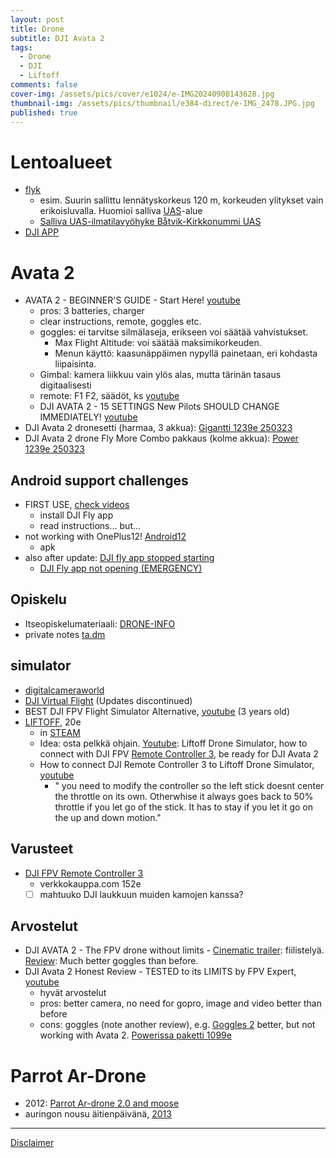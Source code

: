 ```yaml
---
layout: post
title: Drone
subtitle: DJI Avata 2
tags:
  - Drone
  - DJI
  - Liftoff
comments: false
cover-img: /assets/pics/cover/e1024/e-IMG20240908143628.jpg
thumbnail-img: /assets/pics/thumbnail/e384-direct/e-IMG_2478.JPG.jpg
published: true
---
```



# Lentoalueet

- [flyk](https://flyk.com/map?drone&lang=fi#p=9.48/60.1233/24.4656)
  - esim. Suurin sallittu lennätyskorkeus 120 m, korkeuden ylitykset vain erikoisluvalla. Huomioi salliva [UAS](https://droneinfo.fi/fi/uas-ilmatilavyohykkeet?group=tilapainensallivauas&limit=100&offset=0&query=&sort=title.sort)-alue
  - [Salliva UAS-ilmatilavyöhyke Båtvik-Kirkkonummi UAS](https://droneinfo.fi/fi/ajankohtaista/salliva-uas-ilmatilavyohyke-batvik-kirkkonummi-uas-422022-322023)
- [DJI APP](https://www.dji.com/fi/downloads/djiapp/dji-fly)

# Avata 2

- AVATA 2 - BEGINNER'S GUIDE - Start Here! [youtube](https://www.youtube.com/watch?v=r6dWuN2DiIA)
  - pros: 3 batteries, charger
  - clear instructions, remote, goggles etc.
  - goggles: ei tarvitse silmälaseja, erikseen voi säätää vahvistukset.
    - Max Flight Altitude: voi säätää maksimikorkeuden.
    - Menun käyttö: kaasunäppäimen nypyllä painetaan, eri kohdasta liipaisinta. 
  - Gimbal: kamera liikkuu vain ylös alas, mutta tärinän tasaus digitaalisesti
  - remote: F1 F2, säädöt, ks [youtube](https://youtu.be/r6dWuN2DiIA?si=SXWsGXK4R2GwMEKn&t=1588)
  - DJI AVATA 2 - 15 SETTINGS New Pilots SHOULD CHANGE IMMEDIATELY! [youtube](https://www.youtube.com/watch?v=YoFFb5Ukc8s)
- DJI Avata 2 dronesetti (harmaa, 3 akkua): [Gigantti 1239e 250323](https://www.gigantti.fi/product/urheilu-ja-vapaa-aika/dronet-ja-tarvikkeet/dronet/dji-avata-2-dronesetti-harmaa-3-akkua/772336)
- DJI Avata 2 drone Fly More Combo pakkaus (kolme akkua): [Power 1239e 250323](https://www.power.fi/puhelimet-ja-kamerat/dronet-ja-tarvikkeet/dronet/dji-avata-2-drone-fly-more-combo-pakkaus-kolme-akkua/p-3219717/?utm_source=vertaa_fi&utm_medium=cpc&utm_term=%5B90253-3219717%5D%5B9bb3e37a-4c16-4b83-ad2c-6c03700574f5%5D)

## Android support challenges

- FIRST USE, [check videos](https://s.dji.com/guide71)
  - install DJI Fly app
  - read instructions... but...
- not working with OnePlus12! [Android12](https://forum.dji.com/thread-271480-1-1.html)
  - apk
- also after update: [DJI fly app stopped starting](https://forum.dji.com/forum.php?mod=viewthread&tid=271142#pid2821846)
  - [DJI Fly app not opening (EMERGENCY)](https://forum.dji.com/forum.php?mod=viewthread&tid=271490)

## Opiskelu

- Itseopiskelumateriaali: [DRONE-INFO](https://www.droneinfo.fi/fi/droneinfo-etusivu)
- private notes [ta.dm](https://docs.google.com/document/d/1b2KKc4bwZDa0461j9AJmMpFv0ErxVyMuxUONktVWoEE/edit?usp=sharing)

## simulator

- [digitalcameraworld](https://www.digitalcameraworld.com/news/try-dji-avata-2-before-you-buy-and-do-stunts-djis-free-simulator-is-fun-but)
- [DJI Virtual Flight](https://www.dji.com/fi/downloads/softwares/dji-virtual-flight) (Updates discontinued)
- BEST DJI FPV Flight Simulator Alternative, [youtube](https://www.youtube.com/watch?v=WdZzAiKVKiM) (3 years old)
- [LIFTOFF](https://www.liftoff-game.com/), 20e
  - in [STEAM](https://store.steampowered.com/app/410340/Liftoff_FPV_Drone_Racing/)
  - Idea: osta pelkkä ohjain. [Youtube](https://www.youtube.com/watch?v=0HrGU1uij8c): Liftoff Drone Simulator, how to connect with DJI FPV [Remote Controller 3](https://www.verkkokauppa.com/fi/product/928180/DJI-FPV-Remote-Controller-3), be ready for DJI Avata 2
  - How to connect DJI Remote Controller 3 to Liftoff Drone Simulator, [youtube](https://www.youtube.com/watch?v=1IECDwrqaMI)
    - " you need to modify the controller so the left stick doesnt center the throttle on its own. Otherwhise it always goes back to 50% throttle if you let go of the stick. It has to stay if you let it go on the up and down motion."

## Varusteet

- [DJI FPV Remote Controller 3](https://www.verkkokauppa.com/fi/product/928180/DJI-FPV-Remote-Controller-3)
  - verkkokauppa.com 152e
  - [ ] mahtuuko DJI laukkuun muiden kamojen kanssa?

## Arvostelut

- DJI AVATA 2 - The FPV drone without limits - [Cinematic trailer](https://www.youtube.com/watch?v=InXSW569ElA): fiilistelyä. [Review](https://www.youtube.com/watch?v=rTNDEUOHKVI): Much better goggles than before.
- DJI Avata 2 Honest Review - TESTED to its LIMITS by FPV Expert, [youtube](https://www.youtube.com/watch?v=-d__qJ6PQMU)
  - hyvät arvostelut
  - pros: better camera, no need for gopro, image and video better than before
  - cons: goggles (note another review), e.g. [Goggles 2](https://www.dji.com/fi/support/product/goggles-2) better, but not working with Avata 2. [Powerissa paketti 1099e](https://www.power.fi/puhelimet-ja-kamerat/dronet-ja-tarvikkeet/dronet/dji-avata-pro-view-combo-pakkaus-dji-goggles-2/)


# Parrot Ar-Drone

- 2012: [Parrot Ar-drone 2.0 and moose](https://youtu.be/udDuCVtX2AM)
- auringon nousu äitienpäivänä, [2013](https://youtu.be/Vmkz39Exa9g)

---

[Disclaimer](https://talonendm.github.io/disclaimer)

